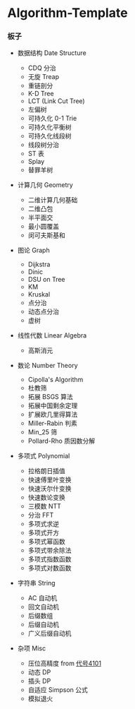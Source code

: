 # Algorithm-Template



### 板子

- 数据结构 Date Structure

  - CDQ 分治
  - 无旋 Treap
  - 重链剖分
  - K-D Tree
  - LCT (Link Cut Tree)
  - 左偏树
  - 可持久化 0-1 Trie
  - 可持久化平衡树
  - 可持久化线段树
  - 线段树分治
  - ST 表
  - Splay
  - 替罪羊树

- 计算几何 Geometry

  - 二维计算几何基础
  - 二维凸包
  - 半平面交
  - 最小圆覆盖
  - 闵可夫斯基和

- 图论 Graph

  - Dijkstra
  - Dinic
  - DSU on Tree
  - KM
  - Kruskal
  - 点分治
  - 动态点分治
  - 虚树
  
- 线性代数 Linear Algebra

  - 高斯消元
  
- 数论 Number Theory

  - Cipolla's Algorithm
  - 杜教筛
  - 拓展 BSGS 算法
  - 拓展中国剩余定理
  - 扩展欧几里得算法
  - Miller-Rabin 判素
  - Min_25 筛
  - Pollard-Rho 质因数分解
  
- 多项式 Polynomial
  
  - 拉格朗日插值
  - 快速傅里叶变换
  - 快速沃尔什变换
  - 快速数论变换
  - 三模数 NTT
  - 分治 FFT
  - 多项式求逆
  - 多项式开方
  - 多项式幂函数
  - 多项式带余除法
  - 多项式指数函数
  - 多项式对数函数
  
- 字符串 String

  - AC 自动机
  - 回文自动机
  - 后缀数组
  - 后缀自动机
  - 广义后缀自动机

- 杂项 Misc

  - 压位高精度 from [代号4101](https://blog.csdn.net/code4101/article/details/38705155)
  - 动态 DP
  - 插头 DP
  - 自适应 Simpson 公式
  - 模拟退火
